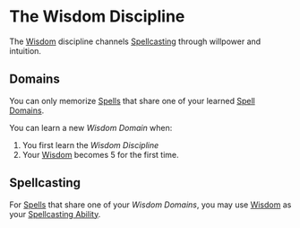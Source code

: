 # The Wisdom Discipline

The [Wisdom](../../../Player%20Characters/The%20Ability%20Scores/Wisdom.md) discipline channels [Spellcasting](../Spellcasting.md) through willpower and intuition.

## Domains

You can only memorize [Spells](../Spells.md) that share one of your learned [Spell Domains](../../Spells/Spell%20Domains/Spell%20Domains.md).

You can learn a new *Wisdom Domain* when:

1. You first learn the *Wisdom Discipline*
2. Your [Wisdom](../../../Player%20Characters/The%20Ability%20Scores/Wisdom.md) becomes 5 for the first time.

## Spellcasting

For [Spells](../Spells.md) that share one of your *Wisdom Domains*, you may use [Wisdom](../../../Player%20Characters/The%20Ability%20Scores/Wisdom.md) as your [Spellcasting Ability](Spellcasting%20Ability.md).
